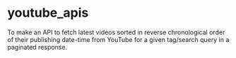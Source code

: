 # youtube_apis
To make an API to fetch latest videos sorted in reverse chronological order of their publishing date-time from YouTube for a given tag/search query in a paginated response.
